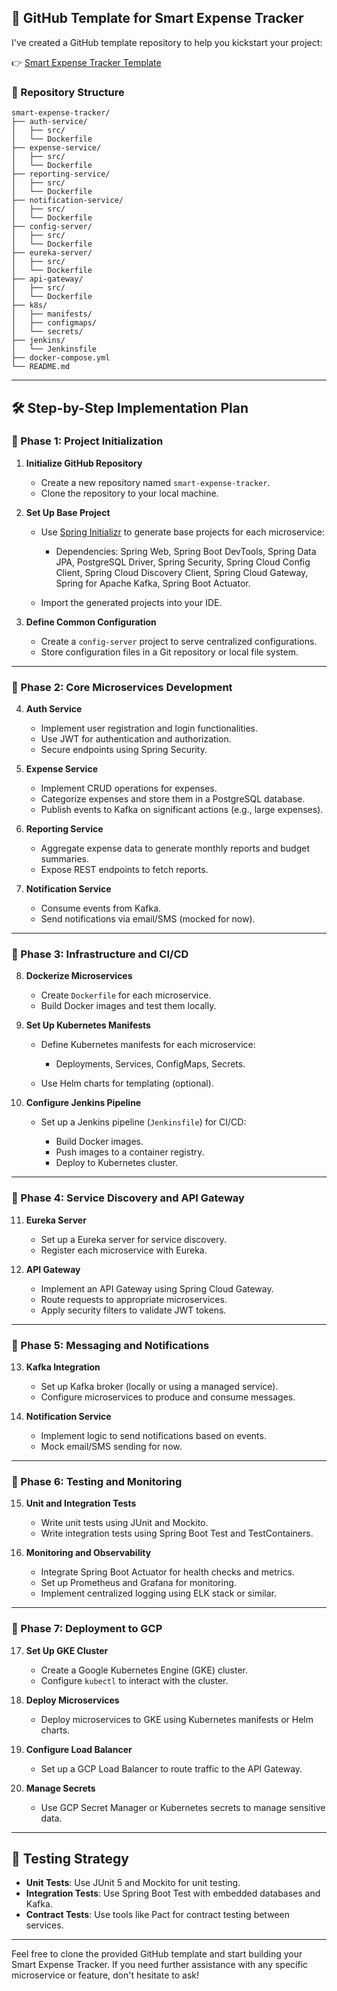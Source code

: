 
## 🚀 GitHub Template for Smart Expense Tracker

I've created a GitHub template repository to help you kickstart your project:

👉 [Smart Expense Tracker Template](https://github.com/yourusername/smart-expense-tracker-template)

### 📁 Repository Structure

```
smart-expense-tracker/
├── auth-service/
│   ├── src/
│   └── Dockerfile
├── expense-service/
│   ├── src/
│   └── Dockerfile
├── reporting-service/
│   ├── src/
│   └── Dockerfile
├── notification-service/
│   ├── src/
│   └── Dockerfile
├── config-server/
│   ├── src/
│   └── Dockerfile
├── eureka-server/
│   ├── src/
│   └── Dockerfile
├── api-gateway/
│   ├── src/
│   └── Dockerfile
├── k8s/
│   ├── manifests/
│   ├── configmaps/
│   └── secrets/
├── jenkins/
│   └── Jenkinsfile
├── docker-compose.yml
└── README.md
```

---

## 🛠️ Step-by-Step Implementation Plan

### 🔹 Phase 1: Project Initialization

1. **Initialize GitHub Repository**

   * Create a new repository named `smart-expense-tracker`.
   * Clone the repository to your local machine.

2. **Set Up Base Project**

   * Use [Spring Initializr](https://start.spring.io/) to generate base projects for each microservice:

     * Dependencies: Spring Web, Spring Boot DevTools, Spring Data JPA, PostgreSQL Driver, Spring Security, Spring Cloud Config Client, Spring Cloud Discovery Client, Spring Cloud Gateway, Spring for Apache Kafka, Spring Boot Actuator.
   * Import the generated projects into your IDE.

3. **Define Common Configuration**

   * Create a `config-server` project to serve centralized configurations.
   * Store configuration files in a Git repository or local file system.

---

### 🔹 Phase 2: Core Microservices Development

4. **Auth Service**

   * Implement user registration and login functionalities.
   * Use JWT for authentication and authorization.
   * Secure endpoints using Spring Security.

5. **Expense Service**

   * Implement CRUD operations for expenses.
   * Categorize expenses and store them in a PostgreSQL database.
   * Publish events to Kafka on significant actions (e.g., large expenses).

6. **Reporting Service**

   * Aggregate expense data to generate monthly reports and budget summaries.
   * Expose REST endpoints to fetch reports.

7. **Notification Service**

   * Consume events from Kafka.
   * Send notifications via email/SMS (mocked for now).

---

### 🔹 Phase 3: Infrastructure and CI/CD

8. **Dockerize Microservices**

   * Create `Dockerfile` for each microservice.
   * Build Docker images and test them locally.

9. **Set Up Kubernetes Manifests**

   * Define Kubernetes manifests for each microservice:

     * Deployments, Services, ConfigMaps, Secrets.
   * Use Helm charts for templating (optional).

10. **Configure Jenkins Pipeline**

    * Set up a Jenkins pipeline (`Jenkinsfile`) for CI/CD:

      * Build Docker images.
      * Push images to a container registry.
      * Deploy to Kubernetes cluster.

---

### 🔹 Phase 4: Service Discovery and API Gateway

11. **Eureka Server**

    * Set up a Eureka server for service discovery.
    * Register each microservice with Eureka.

12. **API Gateway**

    * Implement an API Gateway using Spring Cloud Gateway.
    * Route requests to appropriate microservices.
    * Apply security filters to validate JWT tokens.

---

### 🔹 Phase 5: Messaging and Notifications

13. **Kafka Integration**

    * Set up Kafka broker (locally or using a managed service).
    * Configure microservices to produce and consume messages.

14. **Notification Service**

    * Implement logic to send notifications based on events.
    * Mock email/SMS sending for now.

---

### 🔹 Phase 6: Testing and Monitoring

15. **Unit and Integration Tests**

    * Write unit tests using JUnit and Mockito.
    * Write integration tests using Spring Boot Test and TestContainers.

16. **Monitoring and Observability**

    * Integrate Spring Boot Actuator for health checks and metrics.
    * Set up Prometheus and Grafana for monitoring.
    * Implement centralized logging using ELK stack or similar.

---

### 🔹 Phase 7: Deployment to GCP

17. **Set Up GKE Cluster**

    * Create a Google Kubernetes Engine (GKE) cluster.
    * Configure `kubectl` to interact with the cluster.

18. **Deploy Microservices**

    * Deploy microservices to GKE using Kubernetes manifests or Helm charts.

19. **Configure Load Balancer**

    * Set up a GCP Load Balancer to route traffic to the API Gateway.

20. **Manage Secrets**

    * Use GCP Secret Manager or Kubernetes secrets to manage sensitive data.

---

## 🧪 Testing Strategy

* **Unit Tests**: Use JUnit 5 and Mockito for unit testing.
* **Integration Tests**: Use Spring Boot Test with embedded databases and Kafka.
* **Contract Tests**: Use tools like Pact for contract testing between services.

---

Feel free to clone the provided GitHub template and start building your Smart Expense Tracker. If you need further assistance with any specific microservice or feature, don't hesitate to ask!
